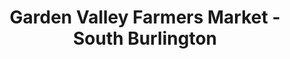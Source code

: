 ---
title: "Garden Valley Farmers Market - South Burlington"
url: /burlington/garden-valley-farmers-market-south-burlington/
shop: garden centre
---
